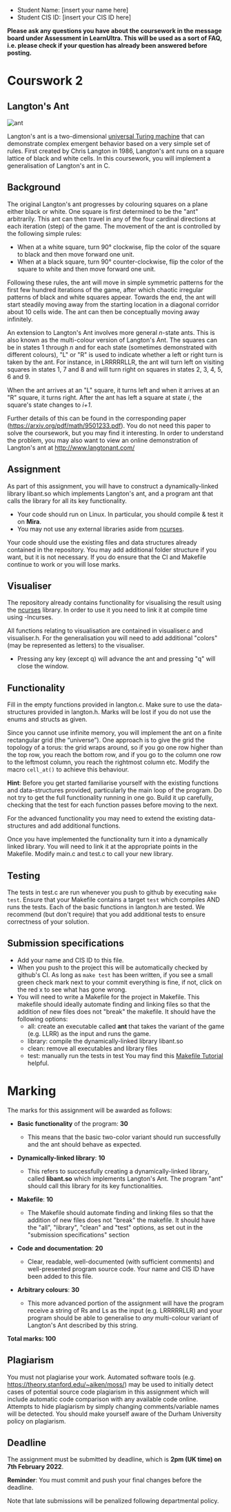 - Student Name: [insert your name here]
- Student CIS ID: [insert your CIS ID here]

**Please ask any questions you have about the coursework in the message board under Assessment in LearnUltra. This will be used as a sort of FAQ, i.e. please check if your question has already been answered before posting.**


# Courswork 2
## Langton's Ant

![ant](https://upload.wikimedia.org/wikipedia/commons/thumb/e/ed/CA3061-81k7.png/1024px-CA3061-81k7.png)

Langton's ant is a two-dimensional [universal Turing machine](https://web.mit.edu/manoli/turing/www/turing.html) that can demonstrate complex emergent behavior based on a very simple set of rules. First created by Chris Langton in 1986, Langton's ant runs on a square lattice of black and white cells. In this coursework, you will implement a generalisation of Langton's ant in C.

## Background

The original Langton's ant progresses by colouring squares on a plane either black or white. One square is first determined to be the "ant" arbitrarily. This ant can then travel in any of the four cardinal directions at each iteration (step) of the game. The movement of the ant is controlled by the following simple rules:

* When at a white square, turn 90° clockwise, flip the color of the square to black and then move forward one unit.
* When at a black square, turn 90° counter-clockwise, flip the color of the square to white and then move forward one unit.

Following these rules, the ant will move in simple symmetric patterns for the first few hundred iterations of the game, after which chaotic irregular patterns of black and white squares appear. Towards the end, the ant will start steadily moving away from the starting location in a diagonal corridor about 10 cells wide. The ant can then be conceptually moving away infinitely.

An extension to Langton's Ant involves more general *n*-state ants. This is also known as the multi-colour version of Langton's Ant. The squares can be in states 1 through *n* and for each state (sometimes demonstrated with different colours), "L" or "R" is used to indicate whether a left or right turn is taken by the ant. For instance, in LRRRRRLLR, the ant will turn left on visiting squares in states 1, 7 and 8 and will turn right on squares in states 2, 3, 4, 5, 6 and 9. 

When the ant arrives at an "L" square, it turns left and when it arrives at an "R" square, it turns right. After the ant has left a square at state *i*, the square's state changes to *i+1*.

Further details of this can be found in the corresponding paper (https://arxiv.org/pdf/math/9501233.pdf). You do not need this paper to solve the coursework, but you may find it interesting. In order to understand the problem, you may also want to view an online demonstration of Langton's ant at http://www.langtonant.com/

## Assignment

As part of this assignment, you will have to construct a dynamically-linked library libant.so which implements  Langton's ant, and a program ant that calls the library for all its key functionality.

- Your code should run on Linux. In particular, you should compile & test it on **Mira**. 
- You may not use any external libraries aside from [ncurses](https://linux.die.net/man/3/ncurses).

Your code should use the existing files and data structures already contained in the repository. You may add additional folder structure if you want, but it is not necessary. If you do ensure that the CI and Makefile continue to work or you will lose marks.

## Visualiser

The repository already contains functionality for visualising the result using the [ncurses](https://en.wikipedia.org/wiki/Ncurses) library. In order to use it you need to link it at compile time using -lncurses.

All functions relating to visualisation are contained in visualiser.c and visualiser.h. For the generalisation you will need to add additional "colors" (may be represented as letters) to the visualiser.

- Pressing any key (except q) will advance the ant and pressing "q" will close the window.

## Functionality

Fill in the empty functions provided in langton.c. Make sure to use the data-structures provided in langton.h. Marks will be lost if you do not use the enums and structs as given.

Since you cannot use infinite memory, you will implement the ant on a finite rectangular grid (the “universe”). One approach is to give the grid the topology of a torus: the grid wraps around, so if you go one row higher than the top row, you reach the bottom row, and if you go to the column one row to the leftmost column, you reach the rightmost column etc. Modify the macro `cell_at()` to achieve this behaviour.

**Hint**: Before you get started familiarise yourself with the existing functions and data-structures provided, particularly the main loop of the program. Do not try to get the full functionality running in one go. Build it up carefully, checking that the test for each function passes before moving to the next.

For the advanced functionality you may need to extend the existing data-structures and add additional functions.

Once you have implemented the functionality turn it into a dynamically linked library. You will need to link it at the appropriate points in the Makefile. Modify main.c and test.c to call your new library.

## Testing

The tests in test.c are run whenever you push to github by executing `make test`. Ensure that your Makefile contains a target `test` which compiles AND runs the tests. Each of the basic functions in langton.h are tested. We recommend (but don't require) that you add additional tests to ensure correctness of your solution.


## Submission specifications

- Add your name and CIS ID to this file.
- When you push to the project this will be automatically checked by github's CI. As long as `make test` has been written, if you see a small green check mark next to your commit everything is fine, if not, click on the red x to see what has gone wrong.
- You will need to write a Makefile for the project in Makefile. This makefile should ideally automate finding and linking files so that the addition of new files does not "break" the makefile. It should have the following options:
    - all: create an executable called **ant** that takes the variant of the game (e.g. LLRR) as the input and runs the game.
    - library: compile the dynamically-linked library libant.so
    - clean: remove all executables and library files
    - test: manually run the tests in test
  You may find this [Makefile Tutorial](https://www.cs.colby.edu/maxwell/courses/tutorials/maketutor/) helpful.

# Marking

The marks for this assignment will be awarded as follows: 

- **Basic functionality** of the program: **30**
    - This means that the basic two-color variant should run successfully and the ant should behave as expected.

- **Dynamically-linked library**: **10**
    - This refers to successfully creating a dynamically-linked library, called **libant.so** which implements Langton's Ant. The program "ant" should call this library for its key functionalities.

- **Makefile**: **10**
    - The Makefile should automate finding and linking files so that the addition of new files does not "break" the makefile. It should have the "all", "library", "clean" and "test" options, as set out in the "submission specifications" section

- **Code and documentation**: **20**
    - Clear, readable, well-documented (with sufficient comments) and well-presented program source code. Your name and CIS ID have been added to this file.

- **Arbitrary colours**: **30**
    - This more advanced portion of the assignment will have the program receive a string of Rs and Ls as the input (e.g. LRRRRRLLR) and your program should be able to generalise to *any* multi-colour variant of Langton's Ant described by this string.

**Total marks: 100**

## Plagiarism

You must not plagiarise your work. Automated software tools (e.g. https://theory.stanford.edu/~aiken/moss/) may be used to initially detect cases of potential source code plagiarism in this assignment which will include automatic code comparison with any available code online. Attempts to hide plagiarism by simply changing comments/variable names will be detected. You should make yourself aware of the Durham University policy on plagiarism.

## Deadline

The assignment must be submitted by deadline, which is **2pm (UK time) on 7th February 2022**.

**Reminder**: You must commit and push your final changes before the deadline.

Note that late submissions will be penalized following departmental policy.
